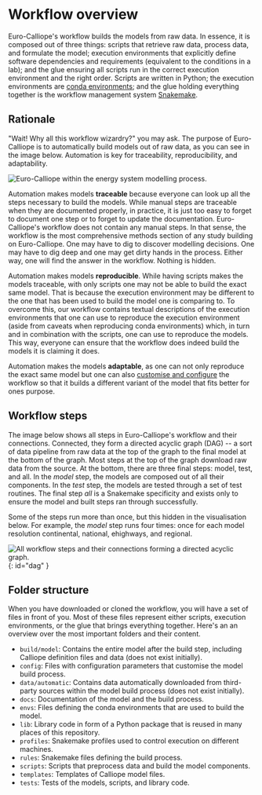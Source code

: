 # Workflow overview

Euro-Calliope's workflow builds the models from raw data.
In essence, it is composed out of three things: scripts that retrieve raw data, process data, and formulate the model; execution environments that explicitly define software dependencies and requirements (equivalent to the conditions in a lab); and the glue ensuring all scripts run in the correct execution environment and the right order.
Scripts are written in Python; the execution environments are [conda environments](https://docs.conda.io/en/latest/); and the glue holding everything together is the workflow management system [Snakemake](https://snakemake.readthedocs.io/en/v6.1.1/).

## Rationale

"Wait! Why all this workflow wizardry?" you may ask.
The purpose of Euro-Calliope is to automatically build models out of raw data, as you can see in the image below.
Automation is key for traceability, reproducibility, and adaptability.

![Euro-Calliope within the energy system modelling process.](../img/ec-in-modelling-process.png)

Automation makes models **traceable** because everyone can look up all the steps necessary to build the models.
While manual steps are traceable when they are documented properly, in practice, it is just too easy to forget to document one step or to forget to update the documentation.
Euro-Calliope's workflow does not contain any manual steps.
In that sense, the workflow is the most comprehensive methods section of any study building on Euro-Calliope.
One may have to dig to discover modelling decisions.
One may have to dig deep and one may get dirty hands in the process.
Either way, one will find the answer in the workflow.
Nothing is hidden.

Automation makes models **reproducible**.
While having scripts makes the models traceable, with only scripts one may not be able to build the exact same model.
That is because the execution environment may be different to the one that has been used to build the model one is comparing to.
To overcome this, our workflow contains textual descriptions of the execution environments that one can use to reproduce the execution environment (aside from caveats when reproducing conda environments) which, in turn and in combination with the scripts, one can use to reproduce the models.
This way, everyone can ensure that the workflow does indeed build the models it is claiming it does.

Automation makes the models **adaptable**, as one can not only reproduce the exact same model but one can also [customise and configure](./customisation.md) the workflow so that it builds a different variant of the model that fits better for ones purpose.

## Workflow steps

The image below shows all steps in Euro-Calliope's workflow and their connections.
Connected, they form a directed acyclic graph (DAG) -- a sort of data pipeline from raw data at the top of the graph to the final model at the bottom of the graph.
Most steps at the top of the graph download raw data from the source.
At the bottom, there are three final steps: model, test, and all.
In the _model_ step, the models are composed out of all their components.
In the _test_ step, the models are tested through a set of test routines.
The final step _all_ is a Snakemake specificity and exists only to ensure the model and built steps ran through successfully.

Some of the steps run more than once, but this hidden in the visualisation below.
For example, the _model_ step runs four times: once for each model resolution continental, national, ehighways, and regional.

![All workflow steps and their connections forming a directed acyclic graph.](../img/dag.png){: id="dag" }

## Folder structure

When you have downloaded or cloned the workflow, you will have a set of files in front of you. Most of these files represent either scripts, execution environments, or the glue that brings everything together. Here's an an overview over the most important folders and their content.

* `build/model`: Contains the entire model after the build step, including Calliope definition files and data (does not exist initially).
* `config`: Files with configuration parameters that customise the model build process.
* `data/automatic`: Contains data automatically downloaded from third-party sources within the model build process (does not exist initially).
* `docs`: Documentation of the model and the build process.
* `envs`: Files defining the conda environments that are used to build the model.
* `lib`: Library code in form of a Python package that is reused in many places of this repository.
* `profiles`: Snakemake profiles used to control execution on different machines.
* `rules`: Snakemake files defining the build process.
* `scripts`: Scripts that preprocess data and build the model components.
* `templates`: Templates of Calliope model files.
* `tests`: Tests of the models, scripts, and library code.
